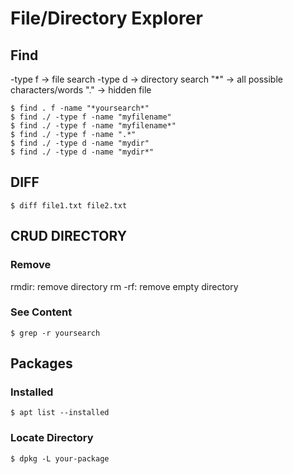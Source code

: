 # File/Directory Explorer

## Find
-type f -> file search
-type d -> directory search
"*" -> all possible characters/words
"." -> hidden file
```
$ find . f -name "*yoursearch*"
$ find ./ -type f -name "myfilename"
$ find ./ -type f -name "myfilename*"
$ find ./ -type f -name ".*"
$ find ./ -type d -name "mydir"
$ find ./ -type d -name "mydir*"
```

## DIFF
```
$ diff file1.txt file2.txt
```

## CRUD DIRECTORY

### Remove
rmdir: remove directory
rm -rf: remove empty directory

### See Content
```
$ grep -r yoursearch
```

## Packages

### Installed
```
$ apt list --installed
```

### Locate Directory
```
$ dpkg -L your-package
```
